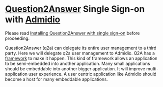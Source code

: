 # [Question2Answer](http://www.question2answer.org/) Single Sign-on with [Admidio](https://www.admidio.org/)

Please read [Installing Question2Answer with single sign-on](https://docs.question2answer.org/install/single-sign-on/) before proceeding.

Question2Answer (q2a) can delegate its entire user management to a third party. Here we will delegate q2a user management to Admidio. Q2A has a [framework](https://docs.question2answer.org/install/single-sign-on/) to make it happen. This kind of framework allows an application to be semi-embedded into another application. Many small applications should be embeddable into another bigger application. It will improve multi-application user experience. A user centric application like Admidio should become a host for many embeddable applications.
